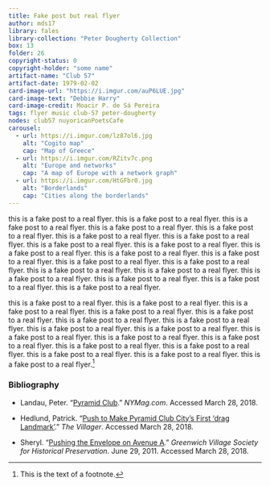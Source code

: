```yaml
---
title: Fake post but real flyer
author: mds17
library: fales
library-collection: "Peter Dougherty Collection"
box: 13
folder: 26
copyright-status: 0
copyright-holder: "some name"
artifact-name: "Club 57"
artifact-date: 1979-02-02
card-image-url: "https://i.imgur.com/auP6LUE.jpg"
card-image-text: "Debbie Harry"
card-image-credit: Moacir P. de Sá Pereira
tags: flyer music club-57 peter-dougherty
nodes: club57 nuyoricanPoetsCafe
carousel:
  - url: https://i.imgur.com/lz87ol6.jpg
    alt: "Cogito map"
    cap: "Map of Greece"
  - url: https://i.imgur.com/RZitv7c.png
    alt: "Europe and networks"
    cap: "A map of Europe with a network graph"
  - url: https://i.imgur.com/HtGFbr0.jpg
    alt: "Borderlands"
    cap: "Cities along the borderlands"
---
```


this is a fake post to a real flyer.
this is a fake post to a real flyer.
this is a fake post to a real flyer.
this is a fake post to a real flyer.
this is a fake post to a real flyer.
this is a fake post to a real flyer.
this is a fake post to a real flyer.
this is a fake post to a real flyer.
this is a fake post to a real flyer.
this is a fake post to a real flyer.
this is a fake post to a real flyer.
this is a fake post to a real flyer.
this is a fake post to a real flyer.
this is a fake post to a real flyer.
this is a fake post to a real flyer.
this is a fake post to a real flyer.
this is a fake post to a real flyer.
this is a fake post to a real flyer.
this is a fake post to a real flyer.
this is a fake post to a real flyer.

this is a fake post to a real flyer.
this is a fake post to a real flyer.
this is a fake post to a real flyer.
this is a fake post to a real flyer.
this is a fake post to a real flyer.
this is a fake post to a real flyer.
this is a fake post to a real flyer.
this is a fake post to a real flyer.
this is a fake post to a real flyer.
this is a fake post to a real flyer.
this is a fake post to a real flyer.
this is a fake post to a real flyer.
this is a fake post to a real flyer.
this is a fake post to a real flyer.
this is a fake post to a real flyer.
this is a fake post to a real flyer.
this is a fake post to a real flyer.[^fn1]

### Bibliography

* Landau, Peter. “[Pyramid
  Club](http://nymag.com/listings/bar/pyramid_club/).” _NYMag.com_. Accessed March 28, 2018.

* Hedlund, Patrick. “[Push to Make Pyramid Club City’s First ‘drag
  Landmark’](http://thevillager.com/villager_241/pushtomake.html).” _The
  Villager_. Accessed March 28, 2018.

* Sheryl. “[Pushing the Envelope on Avenue
A](http://gvshp.org/blog/2011/06/29/pushing-the-envelope-on-avenue-a/).” _Greenwich Village Society for
Historical Preservation_. June 29, 2011. Accessed March 28, 2018.

[^fn1]: This is the text of a footnote.
